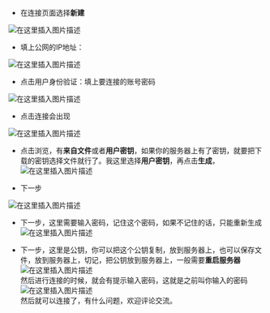 <div id="article_content" class="article_content clearfix" style="height: 2367px; overflow: hidden;">
            <link rel="stylesheet" href="https://csdnimg.cn/release/phoenix/template/css/ck_htmledit_views-833878f763.css">
                                        <div id="content_views" class="markdown_views prism-atom-one-dark">
                    <!-- flowchart 箭头图标 勿删 -->
                    <svg xmlns="http://www.w3.org/2000/svg" style="display: none;">
                        <path stroke-linecap="round" d="M5,0 0,2.5 5,5z" id="raphael-marker-block" style="-webkit-tap-highlight-color: rgba(0, 0, 0, 0);"></path>
                    </svg>
                                            <ul>
<li>在连接页面选择<strong>新建</strong></li>
</ul>
<p><img src="https://img-blog.csdnimg.cn/20190715100125518.?x-oss-process=image/watermark,type_ZmFuZ3poZW5naGVpdGk,shadow_10,text_aHR0cHM6Ly9ibG9nLmNzZG4ubmV0L3dlaXhpbl80NDczNzg3Nw==,size_16,color_FFFFFF,t_70" alt="在这里插入图片描述"></p>
<ul>
<li>填上公网的IP地址：</li>
</ul>
<p><img src="https://img-blog.csdnimg.cn/20190715100303897.?x-oss-process=image/watermark,type_ZmFuZ3poZW5naGVpdGk,shadow_10,text_aHR0cHM6Ly9ibG9nLmNzZG4ubmV0L3dlaXhpbl80NDczNzg3Nw==,size_16,color_FFFFFF,t_70" alt="在这里插入图片描述"></p>
<ul>
<li>点击用户身份验证：填上要连接的账号密码</li>
</ul>
<p><img src="https://img-blog.csdnimg.cn/20190715100402868.?x-oss-process=image/watermark,type_ZmFuZ3poZW5naGVpdGk,shadow_10,text_aHR0cHM6Ly9ibG9nLmNzZG4ubmV0L3dlaXhpbl80NDczNzg3Nw==,size_16,color_FFFFFF,t_70" alt="在这里插入图片描述"></p>
<ul>
<li>点击连接会出现</li>
</ul>
<p><img src="https://img-blog.csdnimg.cn/20190715100912956.?x-oss-process=image/watermark,type_ZmFuZ3poZW5naGVpdGk,shadow_10,text_aHR0cHM6Ly9ibG9nLmNzZG4ubmV0L3dlaXhpbl80NDczNzg3Nw==,size_16,color_FFFFFF,t_70" alt="在这里插入图片描述"></p>
<ul>
<li>
<p>点击浏览，有<strong>来自文件</strong>或者<strong>用户密钥</strong>，如果你的服务器上有了密钥，就要把下载的密钥选择文件就行了。我这里选择<strong>用户密钥</strong>，再点击<strong>生成</strong>，<br>
<img src="https://img-blog.csdnimg.cn/20190715101143395.?x-oss-process=image/watermark,type_ZmFuZ3poZW5naGVpdGk,shadow_10,text_aHR0cHM6Ly9ibG9nLmNzZG4ubmV0L3dlaXhpbl80NDczNzg3Nw==,size_16,color_FFFFFF,t_70" alt="在这里插入图片描述"></p>
</li>
<li>
<p>下一步</p>
</li>
</ul>
<p><img src="https://img-blog.csdnimg.cn/20190715101244898.?x-oss-process=image/watermark,type_ZmFuZ3poZW5naGVpdGk,shadow_10,text_aHR0cHM6Ly9ibG9nLmNzZG4ubmV0L3dlaXhpbl80NDczNzg3Nw==,size_16,color_FFFFFF,t_70" alt="在这里插入图片描述"></p>
<ul>
<li>
<p>下一步，这里需要输入密码，记住这个密码，如果不记住的话，只能重新生成<br>
<img src="https://img-blog.csdnimg.cn/20190715101322111.?x-oss-process=image/watermark,type_ZmFuZ3poZW5naGVpdGk,shadow_10,text_aHR0cHM6Ly9ibG9nLmNzZG4ubmV0L3dlaXhpbl80NDczNzg3Nw==,size_16,color_FFFFFF,t_70" alt="在这里插入图片描述"></p>
</li>
<li>
<p>下一步，这里是公钥，你可以把这个公钥复制，放到服务器上，也可以保存文件，放到服务器上，切记，把公钥放到服务器上，一般需要<strong>重启服务器</strong><br>
<img src="https://img-blog.csdnimg.cn/20190715101530942.?x-oss-process=image/watermark,type_ZmFuZ3poZW5naGVpdGk,shadow_10,text_aHR0cHM6Ly9ibG9nLmNzZG4ubmV0L3dlaXhpbl80NDczNzg3Nw==,size_16,color_FFFFFF,t_70" alt="在这里插入图片描述"><br>
然后进行连接的时候，就会有提示输入密码，这就是之前叫你输入的密码<br>
<img src="https://img-blog.csdnimg.cn/20190715101723302.?x-oss-process=image/watermark,type_ZmFuZ3poZW5naGVpdGk,shadow_10,text_aHR0cHM6Ly9ibG9nLmNzZG4ubmV0L3dlaXhpbl80NDczNzg3Nw==,size_16,color_FFFFFF,t_70" alt="在这里插入图片描述"><br>
然后就可以连接了，有什么问题，欢迎评论交流。</p>
</li>
</ul>
                                    